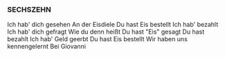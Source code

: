 ### SECHSZEHN
Ich hab' dich gesehen
An der Eisdiele
Du hast Eis bestellt
Ich hab' bezahlt
Ich hab' dich gefragt
Wie du denn heißt
Du hast "Eis" gesagt
Du hast bezahlt
Ich hab' Geld geerbt
Du hast Eis bestellt
Wir haben uns kennengelernt
Bei Giovanni
